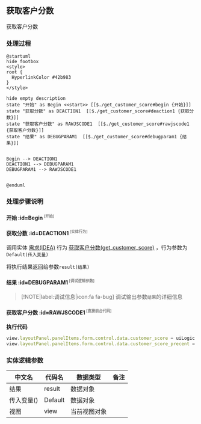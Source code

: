 ## 获取客户分数 <!-- {docsify-ignore-all} -->

   获取客户分数

### 处理过程

```plantuml
@startuml
hide footbox
<style>
root {
  HyperlinkColor #42b983
}
</style>

hide empty description
state "开始" as Begin <<start>> [[$./get_customer_score#begin {开始}]]
state "获取分数" as DEACTION1  [[$./get_customer_score#deaction1 {获取分数}]]
state "获取客户分数" as RAWJSCODE1  [[$./get_customer_score#rawjscode1 {获取客户分数}]]
state "结果" as DEBUGPARAM1  [[$./get_customer_score#debugparam1 {结果}]]


Begin --> DEACTION1
DEACTION1 --> DEBUGPARAM1
DEBUGPARAM1 --> RAWJSCODE1


@enduml
```


### 处理步骤说明

#### 开始 :id=Begin<sup class="footnote-symbol"> <font color=gray size=1>[开始]</font></sup>




#### 获取分数 :id=DEACTION1<sup class="footnote-symbol"> <font color=gray size=1>[实体行为]</font></sup>



调用实体 [需求(IDEA)](module/ProdMgmt/idea.md) 行为 [获取客户分数(get_customer_score)](module/ProdMgmt/idea#行为) ，行为参数为`Default(传入变量)`

将执行结果返回给参数`result(结果)`

#### 结果 :id=DEBUGPARAM1<sup class="footnote-symbol"> <font color=gray size=1>[调试逻辑参数]</font></sup>



> [!NOTE|label:调试信息|icon:fa fa-bug]
> 调试输出参数`结果`的详细信息

#### 获取客户分数 :id=RAWJSCODE1<sup class="footnote-symbol"> <font color=gray size=1>[直接前台代码]</font></sup>



<p class="panel-title"><b>执行代码</b></p>

```javascript
view.layoutPanel.panelItems.form.control.data.customer_score = uiLogic.result.customer_score
view.layoutPanel.panelItems.form.control.data.customer_score_precent = uiLogic.result.customer_score_precent
```



### 实体逻辑参数

|    中文名   |    代码名    |  数据类型      |备注 |
| --------| --------| --------  | --------   |
|结果|result|数据对象||
|传入变量(<i class="fa fa-check"/></i>)|Default|数据对象||
|视图|view|当前视图对象||
